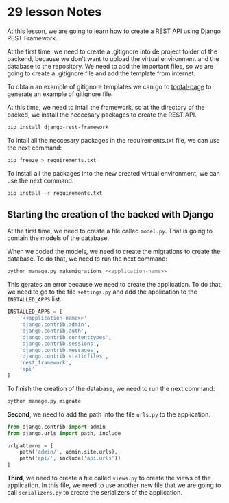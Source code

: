 # 29 lesson Notes

At this lesson, we are going to learn how to create a REST API using Django REST Framework.

At the first time, we need to create a .gitignore into de project folder of the backend, because we don't want to upload the virtual environment and the database to the repository. 
We need to add the important files, so we are going to create a .gitignore file and add the template from internet.

To obtain an example of gitignore templates we can go to [toptal-page](https://www.toptal.com/developers/gitignore) to generate an example of gitignore file.

At this time, we need to intall the framework, so at the directory of the backed, we install
the neccesary packages to create the REST API.

```bash
pip install django-rest-framework
```

To intall all the neccesary packages in the requirements.txt file, we can use the next command:

```bash
pip freeze > requirements.txt
```

To install all the packages into the new created virtual environment, we can use the next command:

```bash
pip install -r requirements.txt
```

## Starting the creation of the backed with Django

At the first time, we need to create a file called `model.py`. That is going to contain the models of the database.

When we coded the models, we need to create the migrations to create the database. To do that, we need to run the next command:

```bash
python manage.py makemigrations <<application-name>>
```

This gerates an error because we need to create the application. To do that, we need to go to the file `settings.py` and add the application to the `INSTALLED_APPS` list.

```python
INSTALLED_APPS = [
    '<<application-name>>'
    'django.contrib.admin',
    'django.contrib.auth',
    'django.contrib.contenttypes',
    'django.contrib.sessions',
    'django.contrib.messages',
    'django.contrib.staticfiles',
    'rest_framework',
    'api'
]
```

To finish the creation of the database, we need to run the next command:

```bash
python manage.py migrate
```

**Second**, we need to add the path into the file `urls.py` to the application.

```python
from django.contrib import admin
from django.urls import path, include

urlpatterns = [
    path('admin/', admin.site.urls),
    path('api/', include('api.urls'))
]
```

**Third**, we need to create a file called `views.py` to create the views of the application.
In this file, we need to use another new file that we are going to call `serializers.py` to create the serializers of the application.

